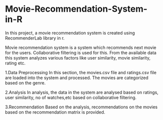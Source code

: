 # Movie-Recommendation-System-in-R
In this project, a movie recommendation system is created using RecommenderLab library in r.

Movie recommendation system is a system which recommends next movie for the users. Collaborative filtering is used for this. From the available data this system analyzes various factors like user similarity, movie similarity, rating etc.

1.Data Preprocessing
In this section, the movies.csv file and ratings.csv file are loaded into the system and processed. The movies are categorized based on the genre.

2.Analysis
In analysis, the data in the system are analysed based on ratings, user similarity, no of watches,etc based on collaborative filtering.

3.Recommendation
Based on the analysis, recommendations on the movies based on the recommendation matrix is provided.
